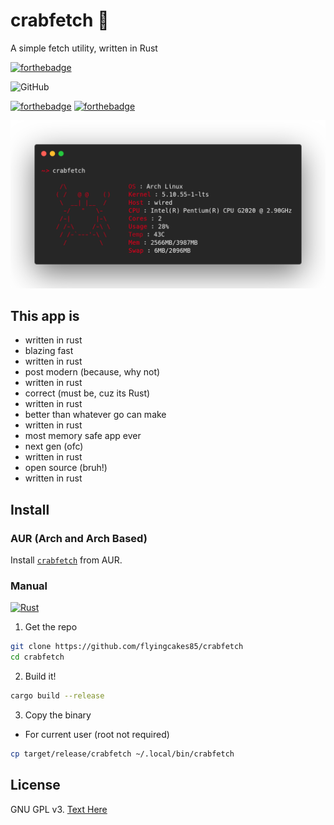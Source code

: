 # crabfetch 🦀

A simple fetch utility, written in Rust

[![forthebadge](https://forthebadge.com/images/badges/works-on-my-machine.svg)](https://forthebadge.com)

![GitHub](https://img.shields.io/github/license/flyingcakes85/crabfetch?style=for-the-badge)

[![forthebadge](https://forthebadge.com/images/badges/built-with-love.svg)](https://forthebadge.com) [![forthebadge](https://forthebadge.com/images/badges/made-with-rust.svg)](https://forthebadge.com)

![Screenschot](screenshot.png)

## This app is
- written in rust
- blazing fast
- written in rust
- post modern (because, why not)
- written in rust
- correct (must be, cuz its Rust)
- written in rust
- better than whatever go can make
- written in rust
- most memory safe app ever
- next gen (ofc)
- written in rust
- open source (bruh!)
- written in rust

## Install

### AUR (Arch and Arch Based)

Install [`crabfetch`](https://aur.archlinux.org/packages/crabfetch) from AUR.

### Manual

[![Rust](https://github.com/flyingcakes85/crabfetch/actions/workflows/rust.yml/badge.svg)](https://github.com/flyingcakes85/crabfetch/actions/workflows/rust.yml)

1. Get the repo

```sh
git clone https://github.com/flyingcakes85/crabfetch
cd crabfetch
```

2. Build it!

```sh
cargo build --release
```

3. Copy the binary

- For current user (root not required)
```sh
cp target/release/crabfetch ~/.local/bin/crabfetch
```

## License

GNU GPL v3. [Text Here](https://github.com/flyingcakes85/crabfetch/blob/main/COPYING)
